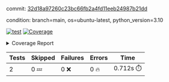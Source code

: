 commit: [32d18a97260c23bc66fb2a4fd11eeb24987b21dd](https://github.com/rcmdnk/python-template/tree/32d18a97260c23bc66fb2a4fd11eeb24987b21dd)

condition: branch=main, os=ubuntu-latest, python_version=3.10

[![test](https://github.com/rcmdnk/python-template/actions/workflows/test.yml/badge.svg)](https://github.com/rcmdnk/python-template/actions/runs/6763074582)
<a href="https://github.com/rcmdnk/python-template/blob/32d18a97260c23bc66fb2a4fd11eeb24987b21dd/README.md"><img alt="Coverage" src="https://img.shields.io/badge/Coverage-100%25-brightgreen.svg" /></a><details><summary>Coverage Report </summary><table><tr><th>File</th><th>Stmts</th><th>Miss</th><th>Cover</th></tr><tbody><tr><td><b>TOTAL</b></td><td><b>4</b></td><td><b>0</b></td><td><b>100%</b></td></tr></tbody></table></details>

| Tests | Skipped | Failures | Errors | Time |
| ----- | ------- | -------- | -------- | ------------------ |
| 2 | 0 :zzz: | 0 :x: | 0 :fire: | 0.712s :stopwatch: |

